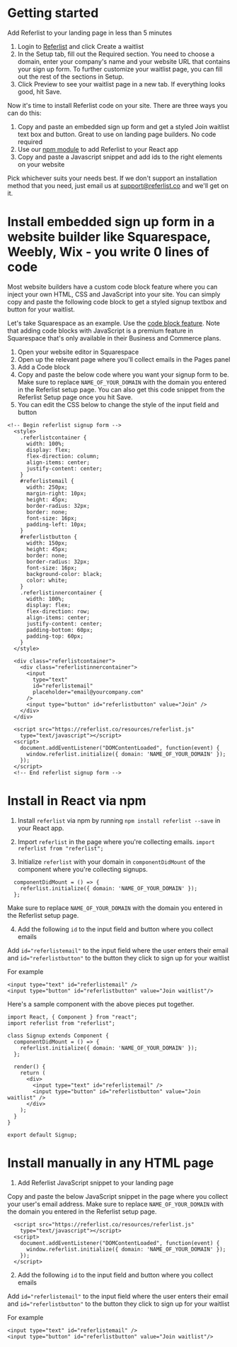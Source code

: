 # Getting started

Add Referlist to your landing page in less than 5 minutes

1. Login to [Referlist](https://referlist.co) and click Create a waitlist
2. In the Setup tab, fill out the Required section. You need to choose a domain, enter your company's name and your website URL that contains your sign up form. To further customize your waitlist page, you can fill out the rest of the sections in Setup.
3. Click Preview to see your waitlist page in a new tab. If everything looks good, hit Save.

Now it's time to install Referlist code on your site. There are three ways you can do this:
1. Copy and paste an embedded sign up form and get a styled Join waitlist text box and button. Great to use on landing page builders. No code required
2. Use our [npm module](https://www.npmjs.com/package/referlist) to add Referlist to your React app
3. Copy and paste a Javascript snippet and add ids to the right elements on your website

Pick whichever suits your needs best. If we don't support an installation method that you need, just email us at <support@referlist.co> and we'll get on it.

# Install embedded sign up form in a website builder like Squarespace, Weebly, Wix - you write 0 lines of code

Most website builders have a custom code block feature where you can inject your own HTML, CSS and JavaScript into your site. You can simply copy and paste the following code block to get a styled signup textbox and button for your waitlist.

Let's take Squarespace as an example. Use the [code block feature](https://support.squarespace.com/hc/en-us/articles/206543167). Note that adding code blocks with JavaScript is a premium feature in Squarespace that's only available in their Business and Commerce plans.

1. Open your website editor in Squarespace
2. Open up the relevant page where you'll collect emails in the Pages panel
3. Add a Code block
4. Copy and paste the below code where you want your signup form to be. Make sure to replace `NAME_OF_YOUR_DOMAIN` with the domain you entered in the Referlist setup page. You can also get this code snippet from the Referlist Setup page once you hit Save.
5. You can edit the CSS below to change the style of the input field and button

```
<!-- Begin referlist signup form -->
  <style>
    .referlistcontainer {
      width: 100%;
      display: flex;
      flex-direction: column;
      align-items: center;
      justify-content: center;
    }
    #referlistemail {
      width: 250px;
      margin-right: 10px;
      height: 45px;
      border-radius: 32px;
      border: none;
      font-size: 16px;
      padding-left: 10px;
    }
    #referlistbutton {
      width: 150px;
      height: 45px;
      border: none;
      border-radius: 32px;
      font-size: 16px;
      background-color: black;
      color: white;
    }
    .referlistinnercontainer {
      width: 100%;
      display: flex;
      flex-direction: row;
      align-items: center;
      justify-content: center;
      padding-bottom: 60px;
      padding-top: 60px;
    }
  </style>

  <div class="referlistcontainer">
    <div class="referlistinnercontainer">
      <input
        type="text"
        id="referlistemail"
        placeholder="email@yourcompany.com"
      />
      <input type="button" id="referlistbutton" value="Join" />
    </div>
  </div>

  <script src="https://referlist.co/resources/referlist.js"
    type="text/javascript"></script>
  <script>
    document.addEventListener("DOMContentLoaded", function(event) {
      window.referlist.initialize({ domain: 'NAME_OF_YOUR_DOMAIN' });
    });
  </script>
  <!-- End referlist signup form -->
```


# Install in React via npm

1. Install `referlist` via npm by running `npm install referlist --save` in your React app.

2. Import `referlist` in the page where you're collecting emails.
   `import referlist from "referlist";`

3. Initialize `referlist` with your domain in `componentDidMount` of the component where you're collecting signups.

```
  componentDidMount = () => {
    referlist.initialize({ domain: 'NAME_OF_YOUR_DOMAIN' });
  };
```

Make sure to replace `NAME_OF_YOUR_DOMAIN` with the domain you entered in the Referlist setup page.

4. Add the following `id` to the input field and button where you collect emails

Add `id="referlistemail"` to the input field where the user enters their email and `id="referlistbutton"` to the button they click to sign up for your waitlist

For example

```
<input type="text" id="referlistemail" />
<input type="button" id="referlistbutton" value="Join waitlist"/>
```

Here's a sample component with the above pieces put together.

```
import React, { Component } from "react";
import referlist from "referlist";

class Signup extends Component {
  componentDidMount = () => {
    referlist.initialize({ domain: 'NAME_OF_YOUR_DOMAIN' });
  };

  render() {
    return (
      <div>
        <input type="text" id="referlistemail" />
        <input type="button" id="referlistbutton" value="Join waitlist" />
      </div>
    );
  }
}

export default Signup;
```

# Install manually in any HTML page

1. Add Referlist JavaScript snippet to your landing page

Copy and paste the below JavaScript snippet in the page where you collect your user's email address. Make sure to replace `NAME_OF_YOUR_DOMAIN` with the domain you entered in the Referlist setup page.

```
  <script src="https://referlist.co/resources/referlist.js"
    type="text/javascript"></script>
  <script>
    document.addEventListener("DOMContentLoaded", function(event) {
      window.referlist.initialize({ domain: 'NAME_OF_YOUR_DOMAIN' });
    });
  </script>
```

2. Add the following `id` to the input field and button where you collect emails

Add `id="referlistemail"` to the input field where the user enters their email and `id="referlistbutton"` to the button they click to sign up for your waitlist

For example

```
<input type="text" id="referlistemail" />
<input type="button" id="referlistbutton" value="Join waitlist"/>
```